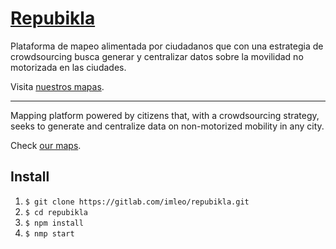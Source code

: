 # [Repubikla](https://repubikla.herokuapp.com/)

Plataforma de mapeo alimentada por ciudadanos que con una estrategia de crowdsourcing busca generar y centralizar datos sobre la movilidad no motorizada en las ciudades.

Visita [nuestros mapas](https://repubikla.cartodb.com/maps).

-------------------------------

Mapping platform powered by citizens that, with a crowdsourcing strategy, seeks to generate and centralize data on non-motorized mobility in any city.

Check [our maps](https://repubikla.cartodb.com/maps).

## Install
1. ```$ git clone https://gitlab.com/imleo/repubikla.git```
2. ```$ cd repubikla```
3. ```$ npm install```
4. ```$ nmp start```
